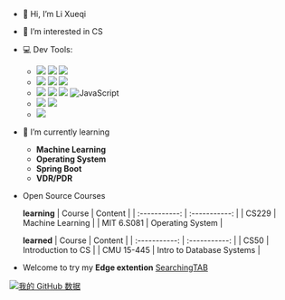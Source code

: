 - 👋 Hi, I’m Li Xueqi
- 👀 I’m interested in CS
- 💻 Dev Tools: 
  - ![](https://img.shields.io/badge/IDE-IDEA-blue)  ![](https://img.shields.io/badge/IDE-PyCharm-blue)  ![](https://img.shields.io/badge/IDE-CLion-blue) 
  - ![](https://img.shields.io/badge/Dev-VS%20Code-lightgreen) ![](https://img.shields.io/badge/Dev-Git-lightgreen)  ![](https://img.shields.io/badge/Dev-Postman-lightgreen) 
  - ![](https://img.shields.io/badge/Language-C++-green)  ![](https://img.shields.io/badge/Language-Java-green)  ![](https://img.shields.io/badge/Language-Python-green)  ![JavaScript](https://img.shields.io/badge/-JavaScript-333333?style=flat&logo=javascript)
  - ![](https://img.shields.io/badge/Framework-Django-red)  ![](https://img.shields.io/badge/Framework-Spring%20Boot-red)
  - ![](https://img.shields.io/badge/DB-MySQL-yellow) 
- 🌱 I’m currently learning 
  - **Machine Learning**
  - **Operating System**
  - **Spring Boot**
  - **VDR/PDR**
- Open Source Courses

  **learning**
  | Course | Content |
  | :-----------: | :-----------: |
  | CS229 | Machine Learning  |
  | MIT 6.S081 | Operating System |

  **learned**
  | Course | Content |
  | :-----------: | :-----------: |
  | CS50 | Introduction to CS |
  | CMU 15-445 | Intro to Database Systems |

- Welcome to try my **Edge extention** [SearchingTAB](https://microsoftedge.microsoft.com/addons/detail/searchingtab/hhfjkhkaehbignlgnngiigjdjejagono)

[![我的 GitHub 数据](https://github-readme-stats.vercel.app/api?username=xueqili02)]()

<!---
xueqili02/xueqili02 is a ✨ special ✨ repository because its `README.md` (this file) appears on your GitHub profile.
You can click the Preview link to take a look at your changes.
--->

